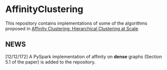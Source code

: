 # AffinityClustering

This repository contains implementations of some of the algorithms proposed in [Affinity Clustering: Hierarchical Clustering at Scale](https://papers.nips.cc/paper/7262-affinity-clustering-hierarchical-clustering-at-scale).

## NEWS
[12/12/172] A PySpark implementation of affinity on **dense** graphs (Section 5.1 of the paper) is added to the repository.
